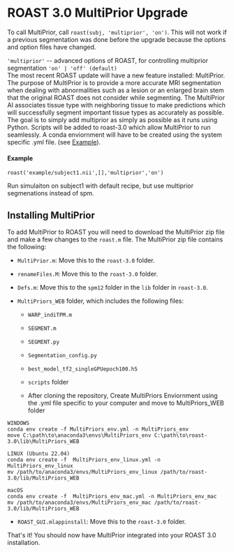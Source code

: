 # ROAST 3.0 MultiPrior Upgrade

To call MultiPrior, call `roast(subj, 'multiprior', 'on')`. This will not work if a previous segmentation was done before the upgrade because the options and option files have changed.

`'multiprior'` -- advanced options of ROAST, for controlling multiprior segmentation
`'on' | 'off' (default)`  
The most recent ROAST update will have a new feature installed: MultiPrior. The purpose of MultiPrior is to provide a more accurate MRI segmentation when dealing with abnormalities such as a lesion or an enlarged brain stem that the original ROAST does not consider while segmenting. The MultiPrior AI associates tissue type with neighboring tissue to make predictions which will successfully segment important tissue types as accurately as possible. The goal is to simply add multiprior as simply as possible as it runs using Python. Scripts will be added to roast-3.0 which allow MultiPrior to run seamlessly. A conda enviornment will have to be created using the system specific .yml file.
(see [Example](#example)).  

#### Example 

    roast('example/subject1.nii',[],'multiprior','on')

Run simulaiton on subject1 with default recipe, but use multiprior segmenations instead of spm.

## Installing MultiPrior

To add MultiPrior to ROAST you will need to download the MultiPrior zip file and make a few changes to the `roast.m` file. The MultiPrior zip file contains the following:

- `MultiPrior.m`: Move this to the `roast-3.0` folder.
- `renameFiles.M`: Move this to the `roast-3.0` folder.

- `Defs.m`: Move this to the `spm12` folder in the `lib` folder in `roast-3.0`.

- `MultiPriors_WEB` folder, which includes the following files:

  - `WARP_indiTPM.m`
  - `SEGMENT.m`
  - `SEGMENT.py`
  - `Segmentation_config.py`
  - `best_model_tf2_singleGPUepoch100.h5`
  - `scripts` folder
    
  - After cloning the repository, Create MultiPriors Enviornment using the .yml file specific to your computer and move to MultiPriors_WEB folder

```
WINDOWS
conda env create -f MultiPriors_env.yml -n MultiPriors_env
move C:\path\to\anaconda3\envs\MultiPriors_env C:\path\to\roast-3.0\lib\MultiPriors_WEB
```

```
LINUX (Ubuntu 22.04)
conda env create -f  MultiPriors_env_linux.yml -n MultiPriors_env_linux
mv /path/to/anaconda3/envs/MultiPriors_env_linux /path/to/roast-3.0/lib/MultiPriors_WEB
```

```
macOS
conda env create -f  MultiPriors_env_mac.yml -n MultiPriors_env_mac
mv /path/to/anaconda3/envs/MultiPriors_env_mac /path/to/roast-3.0/lib/MultiPriors_WEB
```

- `ROAST_GUI.mlappinstall`: Move this to the `roast-3.0` folder.

That's it! You should now have MultiPrior integrated into your ROAST 3.0 installation.


